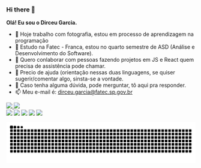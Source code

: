 ### Hi there 👋

<!--
**Dirceug/Dirceug** is a ✨ _special_ ✨ repository because its `README.md` (this file) appears on your GitHub profile.

Here are some ideas to get you started:

- 🔭 I’m currently working on ...
- 🌱 I’m currently learning ...
- 👯 I’m looking to collaborate on ...
- 🤔 I’m looking for help with ...
- 💬 Ask me about ...
- 📫 How to reach me: ...
- 😄 Pronouns: ...
- ⚡ Fun fact: ...
-->

<strong>Olá! Eu sou o Dirceu Garcia.</strong>

- 🔭 Hoje trabalho com fotografia, estou em processo de aprendizagem na programação
- 🌱 Estudo na Fatec - Franca, estou no quarto semestre de ASD (Análise e Desenvolvimento do Software).
- 👯 Quero conlaborar com pessoas fazendo projetos em JS e React quem precisa de assistência pode chamar.
- 🤔 Precio de ajuda (orientação nessas duas linguagens, se quiser sugerir/comentar algo, sinsta-se a vontade.
- 💬 Caso tenha alguma dúvida, pode merguntar, tô aqui pra responder.
- 📫 Meu e-mail é: dirceu.garcia@fatec.sp.gov.br

 <div>
  <a href="https://github.com/dirceug">
  <img height="170em" src="https://github-readme-stats.vercel.app/api?username=dirceug&show_icons=true&theme=dracula&include_all_commits=true&count_private=true"/>
  <img height="170em" src="https://github-readme-stats.vercel.app/api/top-langs/?username=dirceug&layout=compact&langs_count=7&theme=dracula"/>
</div>
  
<div> 
  <a href="https://instagram.com/dirceu.garcia" target="_blank"><img src="https://img.shields.io/badge/-Instagram-%23E4405F?style=for-the-badge&logo=instagram&logoColor=white" target="_blank"></a>
 <a href="https://discord.gg/8Q4GT4PS" target="_blank"><img src="https://img.shields.io/badge/Discord-7289DA?style=for-the-badge&logo=discord&logoColor=white" target="_blank"></a> 
  <a href = "mailto:dirceu.garcia@gmail.com"><img src="https://img.shields.io/badge/-Gmail-%23333?style=for-the-badge&logo=gmail&logoColor=white" target="_blank"></a>
  <a href="https://www.linkedin.com/in/dirceu-garcia-451197105" target="_blank"><img src="https://img.shields.io/badge/-LinkedIn-%230077B5?style=for-the-badge&logo=linkedin&logoColor=white" target="_blank"></a> 
  <a href="https://api.whatsapp.com/send?phone=5516992347374" target="_blank"> <img src="https://img.shields.io/badge/WhatsApp-25D366?style=for-the-badge&logo=whatsapp&logoColor=white" target="_blank"></a>
 
![Snake animation](https://github.com/Dirceug/Dirceug/blob/output/github-contribution-grid-snake.svg)
 
</div>
 
<!--
<div>
 <strong>
  Meus princiapis porjetos:
 </strong>
  
 <strong>
  Francakut:
 </strong>
 <img src ="https://www.instagram.com/p/CRfYQLGH6BwUijllv_vnFYgoMOmMPNVhWb5NWM0/?utm_medium=copy_link">
</div)
-->
